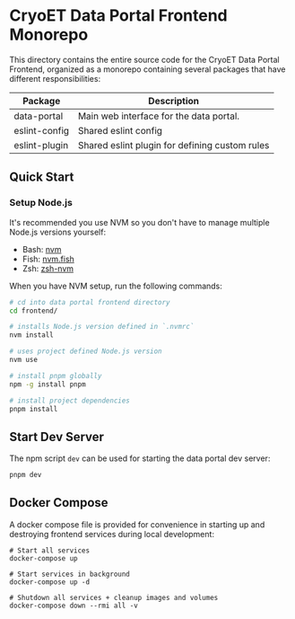 # CryoET Data Portal Frontend Monorepo

This directory contains the entire source code for the CryoET Data Portal Frontend, organized as a monorepo containing several packages that have different responsibilities:

| Package       | Description                                    |
| ------------- | ---------------------------------------------- |
| data-portal   | Main web interface for the data portal.        |
| eslint-config | Shared eslint config                           |
| eslint-plugin | Shared eslint plugin for defining custom rules |

## Quick Start

### Setup Node.js

It's recommended you use NVM so you don't have to manage multiple Node.js versions yourself:

- Bash: [nvm](https://github.com/nvm-sh/nvm)
- Fish: [nvm.fish](https://github.com/jorgebucaran/nvm.fish)
- Zsh: [zsh-nvm](https://github.com/lukechilds/zsh-nvm)

When you have NVM setup, run the following commands:

```sh
# cd into data portal frontend directory
cd frontend/

# installs Node.js version defined in `.nvmrc`
nvm install

# uses project defined Node.js version
nvm use

# install pnpm globally
npm -g install pnpm

# install project dependencies
pnpm install
```

## Start Dev Server

The npm script `dev` can be used for starting the data portal dev server:

```sh
pnpm dev
```

## Docker Compose

A docker compose file is provided for convenience in starting up and destroying frontend services during local development:

```
# Start all services
docker-compose up

# Start services in background
docker-compose up -d

# Shutdown all services + cleanup images and volumes
docker-compose down --rmi all -v
```
